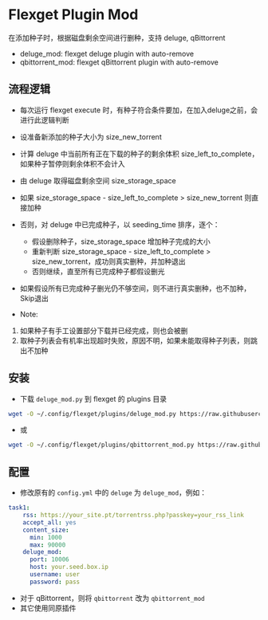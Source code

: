 # Flexget Plugin Mod

在添加种子时，根据磁盘剩余空间进行删种，支持 deluge, qBittorrent
* deluge_mod: flexget deluge plugin with auto-remove
* qbittorrent_mod: flexget qBittorrent plugin with auto-remove
  
## 流程逻辑
* 每次运行 flexget execute 时，有种子符合条件要加，在加入deluge之前，会进行此逻辑判断
* 设准备新添加的种子大小为 size_new_torrent
* 计算 deluge 中当前所有正在下载的种子的剩余体积 size_left_to_complete，如果种子暂停则剩余体积不会计入
* 由 deluge 取得磁盘剩余空间 size_storage_space
* 如果 size_storage_space - size_left_to_complete > size_new_torrent 则直接加种
* 否则，对 deluge 中已完成种子，以 seeding_time 排序，逐个：
	* 假设删除种子，size_storage_space 增加种子完成的大小
	* 重新判断 size_storage_space - size_left_to_complete > size_new_torrent，成功则真实删种，并加种退出
	* 否则继续，直至所有已完成种子都假设删光
* 如果假设所有已完成种子删光仍不够空间，则不进行真实删种，也不加种，Skip退出

* Note:
1. 如果种子有手工设置部分下载并已经完成，则也会被删
2. 取种子列表会有机率出现超时失败，原因不明，如果未能取得种子列表，则跳出不加种 


## 安装
* 下载 `deluge_mod.py` 到 flexget 的 plugins 目录
```sh
wget -O ~/.config/flexget/plugins/deluge_mod.py https://raw.githubusercontent.com/ccf-2012/flexget_plugin_mod/main/deluge_mod.py
```
* 或
```sh
wget -O ~/.config/flexget/plugins/qbittorrent_mod.py https://raw.githubusercontent.com/ccf-2012/flexget_plugin_mod/main/qbittorrent_mod.py
```


## 配置
* 修改原有的 `config.yml` 中的 `deluge` 为 `deluge_mod`，例如：
```yaml
task1:
    rss: https://your_site.pt/torrentrss.php?passkey=your_rss_link
    accept_all: yes
    content_size:
      min: 1000
      max: 90000
    deluge_mod:
      port: 10006
      host: your.seed.box.ip
      username: user
      password: pass
```
* 对于 qBittorrent，则将 `qbittorrent` 改为 `qbittorrent_mod`
* 其它使用同原插件


